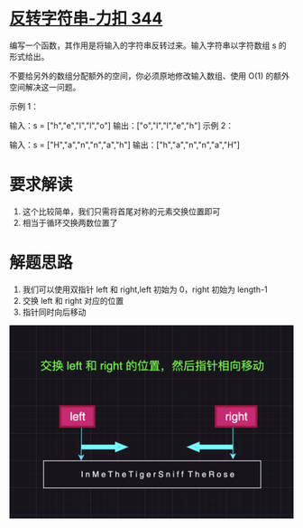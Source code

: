 # [反转字符串-力扣 344](https://leetcode.cn/problems/reverse-string/)

编写一个函数，其作用是将输入的字符串反转过来。输入字符串以字符数组 s 的形式给出。

不要给另外的数组分配额外的空间，你必须原地修改输入数组、使用 O(1) 的额外空间解决这一问题。

示例 1：

输入：s = ["h","e","l","l","o"]
输出：["o","l","l","e","h"]
示例 2：

输入：s = ["H","a","n","n","a","h"]
输出：["h","a","n","n","a","H"]

# 要求解读

1. 这个比较简单，我们只需将首尾对称的元素交换位置即可
2. 相当于循环交换两数位置了

# 解题思路

1. 我们可以使用双指针 left 和 right,left 初始为 0，right 初始为 length-1
2. 交换 left 和 right 对应的位置
3. 指针同时向后移动

![alt text](image.png)
